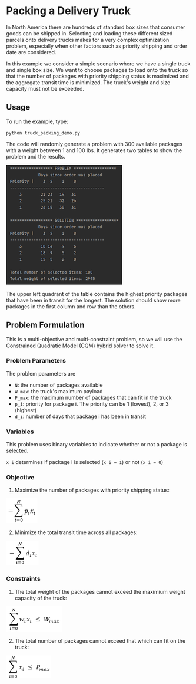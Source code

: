 # Packing a Delivery Truck

In North America there are hundreds of standard box sizes that consumer goods can be
shipped in. Selecting and loading these different sized parcels onto delivery trucks 
makes for a very complex optimization problem, especially when other factors such as 
priority shipping and order date are considered. 

In this example we consider a simple scenario where we have a single truck and single 
box size. We want to choose packages to load onto the truck so that the number of 
packages with priority shipping status is maximized and the aggregate transit time is
minimized. The truck's weight and size capacity must not be exceeded.

## Usage
To run the example, type:

    python truck_packing_demo.py

The code will randomly generate a problem with 300 available packages with a weight between 
1 and 100 lbs. It generates two tables to show the problem and the results.

![readme_images](readme_images/solution.png "solution")

The upper left quadrant of the table contains the highest priority packages that have been
in transit for the longest. The solution should show more packages in the first column and 
row than the others. 

## Problem Formulation
This is a multi-objective and multi-constraint problem, so we will use the Constrained
Quadratic Model (CQM) hybrid solver to solve it. 

### Problem Parameters
The problem parameters are
- `N`:     the number of packages available
- `W_max`: the truck's maximum payload
- `P_max`: the maximum number of packages that can fit in the truck
- `p_i`:   priority for package i. The priority can be 1 (lowest), 2, or 3 (highest)
- `d_i`:   number of days that package i has been in transit

### Variables
This problem uses binary variables to indicate whether or not a package is selected.

`x_i` determines if package i is selected (`x_i = 1`) or not (`x_i = 0`)

### Objective
1. Maximize the number of packages with priority shipping status:

![readme_images](readme_images/objective_priority.png "obj_priority")

2. Minimize the total transit time across all packages:

![readme_images](readme_images/objective_transit.png "obj_transit")

### Constraints
1. The total weight of the packages cannot exceed the maximium weight capacity of the truck:

![readme_images](readme_images/constraint_weight.png "constraint_weight")

2. The total number of packages cannot exceed that which can fit on the truck:

![readme_images](readme_images/constraint_size.png "constraint_size")